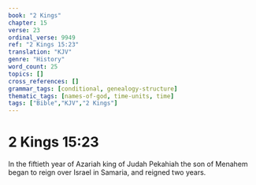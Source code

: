 ```yaml
---
book: "2 Kings"
chapter: 15
verse: 23
ordinal_verse: 9949
ref: "2 Kings 15:23"
translation: "KJV"
genre: "History"
word_count: 25
topics: []
cross_references: []
grammar_tags: [conditional, genealogy-structure]
thematic_tags: [names-of-god, time-units, time]
tags: ["Bible","KJV","2 Kings"]
---
```


# 2 Kings 15:23

In the fiftieth year of Azariah king of Judah Pekahiah the son of Menahem began to reign over Israel in Samaria, and reigned two years.
